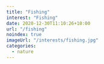```yaml
---
title: "Fishing"
interest: "Fishing"
date: 2020-12-30T11:10:26+10:00
url: "/fishing"
noindex: true
imageUrl: "/interests/fishing.jpg"
categories:
  - nature
---
```

